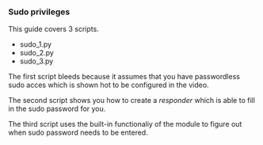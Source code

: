 ### Sudo privileges

This guide covers 3 scripts.

- sudo_1.py
- sudo_2.py
- sudo_3.py

The first script bleeds because it assumes that you have passwordless sudo acces which is shown hot to be configured in the video.

The second script shows you how to create a *responder* which is able to fill in the sudo password for you.

The third script uses the built-in functionaliy of the module to figure out when sudo password needs to be entered.
